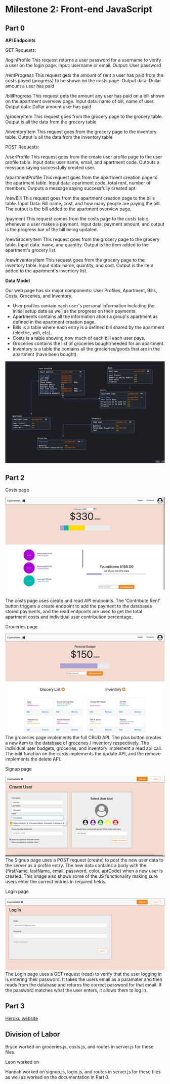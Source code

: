 # Milestone 2: Front-end JavaScript

## Part 0

**API Endpoints**

GET Requests: 

/loginProfile This request returns a user password for a username to verify a user on the login page. Input: username or email. Output: User password

/rentProgress This request gets the amount of rent a user has paid from the costs payed (progress) to be shown on the costs page. Output data: Dollar amount a user has paid 

/billProgress This request gets the amount any user has paid on a bill shown on the apartment overview page. Input data: name of bill, name of user. Output data: Dollar amount user has paid

/groceryItem This request goes from the grocery page to the grocery table. Output is all the data from the grocery table

/inventoryItem This request goes from the grocery page to the inventory table. Output is all the data from the inventory table


POST Requests:

/userProfile This request goes from the create user profile page to the user profile table. Input data: user name, email, and apartment code. Outputs a message saying successfully created user.

/apartmentProfile This request goes from the apartment creation page to the apartment table. Input data: apartment code, total rent, number of members. Outputs a message saying successfully created apt.

/newBill This request goes from the apartment creation page to the bills table. Input Data: Bill name, cost, and how many people are paying the bill. The output is the bill added to the apartment overview page.

/payment This request comes from the costs page to the costs table whenever a user makes a payment. Input data: payment amount, and output is the progress bar of the bill being updated. 


/newGroceryItem This request goes from the grocery page to the grocery table. Input data: name, and quantity. Output is the item added to the apartment's grocery list. 

/newInventoryItem This request goes from the grocery page to the inventory table. Input data: name, quantity, and cost. Output is the item added to the apartment's inventory list. 

**Data Model**

Our web page has six major components: User Profiles, Apartment, Bills, Costs, Groceries, and Inventory. 

*  User profiles contain each user's personal information including the  initial setup data as well as the progress on their payments. 
*  Apartments contains all the information about a group's apartment as defined in the apartment creation page. 
*  Bills is a table where each entry is a defined bill shared by the apartment (electric, wifi, etc). 
*  Costs is a table showing how much of each bill each user pays. 
*  Groceries contains the list of groceries bought/needed for an apartment. 
*  Inventory is a table the contains all the grocieries/goods that are in the apartment (have been bought). 

![Data Model](images/data_model.png)

## Part 2
Costs page

![Costs](images/costs.png)
The costs page uses create and read API endpoints. The 'Contribute Rent' button triggers a create endpoint to add the payment to the databases stored payments, and the read endpoints are used to get the total apartment costs and individual user contribution percentage.

Groceries page

![Groceries](images/groceries.png)
The groceries page implements the full CRUD API. The plus button creates a new item to the database of groceries / inventory respectively. The individual user budgets, groceries, and inventory implement a read api call. The edit function on the cards implements the update API, and the remove implements the delete API.

Signup page

![Signup](images/signup.png)
The Signup page uses a POST request (create) to post the new user data to the server as a profile entry. The new data contains a body with the {firstName, lastName, email, password, color, aptCode} when a new user is created. This image also shows some of the JS functionality making sure users enter the correct entries in required fields.

Login page

![Login](images/login.png)
The Login page uses a GET request (read) to verify that the user logging in is entering their password. It takes the users email as a paramater and then reads from the database and returns the correct password for that email. If the password matches what the user enters, it allows them to log in.

## Part 3

[Heroku website](https://cs326-gamma.herokuapp.com/)

## Division of Labor

Bryce worked on groceries.js, costs.js, and routes in server.js for these files.

Leon worked on

Hannah worked on signup.js, login.js, and routes in server.js for these files as well as worked on the documentation in Part 0.
